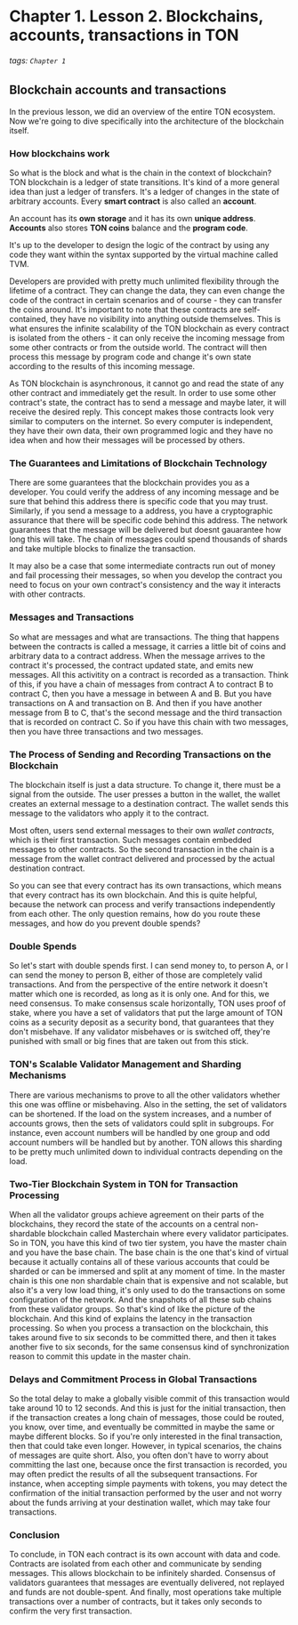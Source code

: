 # Chapter 1. Lesson 2. Blockchains, accounts, transactions in TON

###### tags: `Chapter 1`


## Blockchain accounts and transactions

In the previous lesson, we did an overview of the entire TON ecosystem. Now we're going to dive specifically into the architecture of the blockchain itself.

### How blockchains work

So what is the block and what is the chain in the context of blockchain? TON blockchain is a ledger of state transitions.
It's kind of a more general idea than just a ledger of transfers. It's a ledger of changes in the state of arbitrary accounts. Every **smart contract** is also called an **account**. 

An account has its **own storage** and it has its own **unique address**. **Accounts** also stores **TON coins** balance and the **program code**. 

It's up to the developer to design the logic of the contract by using any code they want within the syntax supported by the virtual machine called TVM. 

Developers are provided with pretty much unlimited flexibility through the lifetime of a contract. They can change the data, they can even change the code of the contract in certain scenarios and of course - they can transfer the coins around. It's important to note that these contracts are self-contained, they have no visibility into anything outside themselves. This is what ensures the infinite scalability of the TON blockchain as every contract is isolated from the others - it can only receive the incoming message from some other contracts or from the outside world. The contract will then process this message by program code and change it's own state according to the results of this incoming message.

As TON blockchain is asynchronous, it cannot go and read the state of any other contract and immediately get the result. In order to use some other contract's state, the contract has to  send a message and maybe later, it will receive the desired reply. This concept makes those contracts look very similar to computers on the internet. So every computer is independent, they have their own data, their own programmed logic and they have no idea when and how their messages will be processed by others.

### The Guarantees and Limitations of Blockchain Technology

There are some guarantees that the blockchain provides you as a developer. You could verify the address of any incoming message and be sure that behind this address there is specific code that you may trust. Similarly, if you send a message to a  address, you have a cryptographic assurance that there will be  specific code behind this address. The network guarantees that the message will be delivered but doesnt gauarantee how long this will take. The chain of messages could spend thousands of shards and take multiple blocks to finalize the transaction.

It may also be a case that some intermediate contracts run out of money and fail processing their messages, so when you develop the contract you need to focus on your own contract's consistency and the way it interacts with other contracts.

### Messages and Transactions

So what are messages and what are transactions. The thing that happens between the contracts is called a message, it carries a little bit of coins and arbitrary data to a contract address.
When the message arrives to the contract it's processed, the contract updated state, and emits new messages. All this activitity on a contract is recorded as a transaction. Think of this, if you have a chain of messages from contract A to contract B to contract C, then you have a message in between A and B. But you have transactions on A and transaction on B. And then if you have another message from B to C, that's the second message and the third transaction that is recorded on contract C. So if you have this chain with two messages, then you have three transactions and two messages. 

### The Process of Sending and Recording Transactions on the Blockchain

The blockchain itself is just a data structure. To change it, there must be a signal from the outside. The user presses a button in the wallet, the wallet creates an external message to a destination contract. The wallet sends this message to the validators who apply it to the contract.

Most often, users send external messages to their own _wallet contracts_, which is their first transaction. Such messages contain embedded messages to other contracts. So the second transaction in the chain is a message from the wallet contract delivered and processed by the actual destination contract.

So you can see that every contract has its own transactions, which means that every contract has its own blockchain. And this is quite helpful, because the network can process and verify transactions independently from each other. The only question remains, how do you route these messages, and how do you prevent double spends?

### Double Spends

So let's start with double spends first. I can send money to, to person A, or I can send the money to person B, either of those are completely valid transactions. And from the perspective of the entire network it doesn't matter which one is recorded, as long as it is only one. And for this, we need consensus. To make consensus scale horizontally, TON uses proof of stake, where you have a set of validators that put the large amount of TON coins as a security deposit as a security bond, that guarantees that they don't misbehave. If any validator misbehaves or is switched off, they're punished with small or big fines that are taken out from this stick.

### TON's Scalable Validator Management and Sharding Mechanisms

There are various mechanisms to prove to all the other validators whether this one was offline or misbehaving. Also in the setting, the set of validators can be shortened. If the load on the system increases, and a number of accounts grows, then the sets of validators could split in subgroups. For instance, even account numbers will be handled by one group and odd account numbers will be handled but by another. TON allows this sharding to be pretty much unlimited down to individual contracts depending on the load.


### Two-Tier Blockchain System in TON for Transaction Processing

When all the validator groups achieve agreement on their parts of the blockchains, they record the state of the accounts on a central non-shardable blockchain called Masterchain where every validator participates. So in TON, you have this kind of two tier system, you have the master chain and you have the base chain. The base chain is the one that's kind of virtual because it actually contains all of these various accounts that could be sharded or can be immersed and split at any moment of time. In the master chain is this one non shardable chain that is expensive and not scalable, but also it's a very low load thing, it's only used to do the transactions on some configuration of the network. And the snapshots of all these sub chains from these validator groups. So that's kind of like the picture of the blockchain. And this kind of explains the latency in the transaction processing. So when you process a transaction on the blockchain, this takes around five to six seconds to be committed there, and then it takes another five to six seconds, for the same consensus kind of synchronization reason to commit this update in the master chain.

### Delays and Commitment Process in Global Transactions

So the total delay to make a globally visible commit of this transaction would take around 10 to 12 seconds. And this is just for the initial transaction, then if the transaction creates a long chain of messages, those could be routed, you know, over time, and eventually be committed in maybe the same or maybe different blocks. So if you're only interested in the final transaction, then that could take even longer. However, in typical scenarios, the chains of messages are quite short. Also, you often don't have to worry about committing the last one, because once the first transaction is recorded, you may often predict the results of all the subsequent transactions. For instance, when accepting simple payments with tokens, you may detect the confirmation of the initial transaction performed by the user and not worry about the funds arriving at your destination wallet, which may take four transactions.

### Conclusion

To conclude, in TON each contract is its own account with data and code. Contracts are isolated from each other and communicate by sending messages. This allows blockchain to be infinitely sharded. Consensus of validators guarantees that messages are eventually delivered, not replayed and funds are not double-spent. And finally, most operations take multiple transactions over a number of contracts, but it takes only seconds to confirm the very first transaction.





